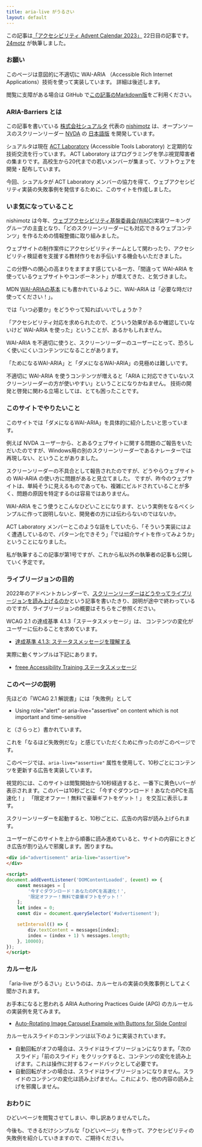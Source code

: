```yaml
---
title: aria-live がうるさい
layout: default
---
```


この記事は[「アクセシビリティ Advent Calendar 2023」](https://adventar.org/calendars/8584) 22日目の記事です。[24motz](https://twitter.com/24motz) が執筆しました。

### お願い

このページは意図的に不適切に WAI-ARIA （Accessible Rich Internet Applications）技術を使って実装しています。
詳細は後述します。

閲覧に支障がある場合は GitHub で[この記事のMarkdown版](https://github.com/shuaruta/ARIA-Barriers/blob/main/_posts/2023-12-22-aria-live.md)をご利用ください。


### ARIA-Barriers とは

この記事を書いている [株式会社シュアルタ](https://www.shuaruta.com/) 代表の [nishimotz](https://d.nishimotz.com/aboutme) は、オープンソースのスクリーンリーダー [NVDA](https://www.nvaccess.org/) の [日本語版](https://www.nvda.jp/) を開発しています。

シュアルタは現在 [ACT Laboratory](https://actlab.org/) (Accessible Tools Laboratory) と定期的な技術交流を行っています。
ACT Laboratory はプログラミングを学ぶ視覚障害者の集まりです。高校生から20代までの若いメンバーが集まって、ソフトウェアを開発・配布しています。

今回、シュアルタが ACT Laboratory メンバーの協力を得て、ウェブアクセシビリティ実装の失敗事例を発信するために、このサイトを作成しました。

### いま気になっていること

nishimotz は今年、[ウェブアクセシビリティ基盤委員会(WAIC)](https://waic.jp/)実装ワーキンググループの主査となり、「どのスクリーンリーダーにも対応できるウェブコンテンツ」を作るための情報整備に取り組みました。

ウェブサイトの制作案件にアクセシビリティチームとして関わったり、アクセシビリティ検証者を支援する教材作りをお手伝いする機会もいただきました。

この分野への関心の高まりをますます感じている一方、「間違って WAI-ARIA を使っているウェブサイトやコンポーネント」が増えてきた、と気づきました。

MDN [WAI-ARIAの基本](https://developer.mozilla.org/ja/docs/Learn/Accessibility/WAI-ARIA_basics) にも書かれているように、WAI-ARIA は「必要な時だけ使ってください！」。

では「いつ必要か」をどうやって知ればいいでしょうか？

「アクセシビリティ対応を求められたので、どういう効果があるか確認していないけど WAI-ARIA を使った」ということが、あるかもしれません。

WAI-ARIA を不適切に使うと、スクリーンリーダーのユーザーにとって、恐ろしく使いにくいコンテンツになることがあります。

「ためになるWAI-ARIA」と「ダメになるWAI-ARIA」の見極めは難しいです。

不適切に WAI-ARIA を使うコンテンツが増えると「ARIA に対応できていないスクリーンリーダーの方が使いやすい」ということになりかねません。
技術の開発と啓発に関わる立場としては、とても困ったことです。

### このサイトでやりたいこと

このサイトでは「ダメになるWAI-ARIA」を具体的に紹介したいと思っています。

例えば NVDA ユーザーから、とあるウェブサイトに関する問題のご報告をいただいたのですが、Windows用の別のスクリーンリーダーであるナレーターでは再現しない、ということがありました。

スクリーンリーダーの不具合として報告されたのですが、どうやらウェブサイトの WAI-ARIA の使い方に問題があると見立てました。
ですが、昨今のウェブサイトは、単純そうに見えるものであっても、複雑にビルドされていることが多く、問題の原因を特定するのは容易ではありません。

WAI-ARIA をこう使うとこんなひどいことになります、という実例をなるべくシンプルに作って説明しないと、開発者の方には伝わらないのではないか。

ACT Laboratory メンバーとこのような話をしていたら、「そういう実装にはよく遭遇しているので、パターン化できそう」「では紹介サイトを作ってみようか」ということになりました。

私が執筆するこの記事が第1号ですが、これから私以外の執筆者の記事も公開していく予定です。

### ライブリージョンの目的

2022年のアドベントカレンダーで、[スクリーンリーダーはどうやってライブリージョンを読み上げるのか](https://qiita.com/24motz/items/a992a8d3d4b65452b7eb)という記事を書いたきり、説明が途中で終わっているのですが、ライブリージョンの概要はそちらをご参照ください。

WCAG 2.1 の達成基準 4.1.3「ステータスメッセージ」は、
コンテンツの変化がユーザーに伝わることを求めています。

* [達成基準 4.1.3: ステータスメッセージを理解する](https://waic.jp/translations/WCAG21/Understanding/status-messages.html)

実際に動くサンプルは下記にあります。

* [freee Accessibility Training ステータスメッセージ](https://freee.github.io/a11y-training/status-message/)

### このページの説明

先ほどの「WCAG 2.1 解説書」には「失敗例」として

* Using role="alert" or aria-live="assertive" on content which is not important and time-sensitive

と（さらっと）書かれています。

これを「なるほど失敗例だな」と感じていただくために作ったのがこのページです。

このページでは、`aria-live="assertive"` 属性を使用して、10秒ごとにコンテンツを更新する広告を実装しています。

視覚的には、このサイトは閲覧開始から10秒経過すると、一番下に黄色いバーが表示されます。このバーは10秒ごとに
「今すぐダウンロード！あなたのPCを高速化！」
「限定オファー！無料で豪華ギフトをゲット！」
を交互に表示します。

スクリーンリーダーを起動すると、10秒ごとに、広告の内容が読み上げられます。

ユーザーがこのサイトを上から順番に読み進めていると、サイトの内容にときどき広告が割り込んで邪魔します。困りますね。


```html
<div id="advertisement" aria-live="assertive">
</div>

<script>
document.addEventListener('DOMContentLoaded', (event) => {
    const messages = [
        '今すぐダウンロード！あなたのPCを高速化！',
        '限定オファー！無料で豪華ギフトをゲット！'
    ];
    let index = 0;
    const div = document.querySelector('#advertisement');

    setInterval(() => {
        div.textContent = messages[index];
        index = (index + 1) % messages.length;
    }, 10000);
});
</script>
```

### カルーセル

「aria-live がうるさい」というのは、カルーセルの実装の失敗事例としてよく聞かされます。

お手本になると思われる ARIA Authoring Practices Guide (APG) のカルーセルの実装例を見てみます。

* [Auto-Rotating Image Carousel Example with Buttons for Slide Control](https://www.w3.org/WAI/ARIA/apg/patterns/carousel/examples/carousel-1-prev-next/)

カルーセルスライドのコンテンツは以下のように実装されています。

* 自動回転がオフの場合は、スライドはライブリージョンになります。「次のスライド」「前のスライド」をクリックすると、コンテンツの変化を読み上げます。これは操作に対するフィードバックとして必要です。
* 自動回転がオンの場合は、スライドはライブリージョンになりません。スライドのコンテンツの変化は読み上げません。これにより、他の内容の読み上げを邪魔しません。

### おわりに

ひどいページを閲覧させてしまい、申し訳ありませんでした。

今後も、できるだけシンプルな「ひどいページ」を作って、アクセシビリティの失敗例を紹介していきますので、ご期待ください。


<!-- 以下はコンテンツ -->

<div id="advertisement" aria-live="assertive">
</div>

<script>
document.addEventListener('DOMContentLoaded', (event) => {
    const messages = [
        '今すぐダウンロード！あなたのPCを高速化！',
        '限定オファー！無料で豪華ギフトをゲット！'
    ];
    let index = 0;
    const div = document.querySelector('#advertisement');

    setInterval(() => {
        div.textContent = messages[index];
        index = (index + 1) % messages.length;
    }, 10000);
});
</script>

<style>
#advertisement {
   position: sticky;
   bottom: 0;
   z-index: 50;
   background-color: yellow;
}
</style>
